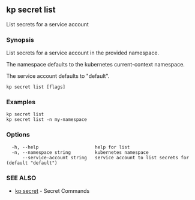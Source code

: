 ## kp secret list

List secrets for a service account

### Synopsis

List secrets for a service account in the provided namespace.

The namespace defaults to the kubernetes current-context namespace.

The service account defaults to "default".

```
kp secret list [flags]
```

### Examples

```
kp secret list
kp secret list -n my-namespace
```

### Options

```
  -h, --help                     help for list
  -n, --namespace string         kubernetes namespace
      --service-account string   service account to list secrets for (default "default")
```

### SEE ALSO

* [kp secret](kp_secret.md)	 - Secret Commands

